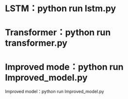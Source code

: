 # LSTM：python run lstm.py
# Transformer：python run transformer.py
# Improved mode：python run Improved_model.py
Improved model：python run Improved_model.py
